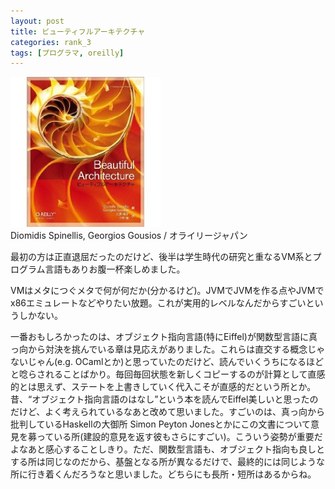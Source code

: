 ```yaml
---
layout: post
title: ビューティフルアーキテクチャ
categories: rank_3
tags: [プログラマ, oreilly]
---
```



<div class="book"><div class="book_image"><a href="http://www.amazon.co.jp/dp/4873114306"><img src="/images/beautiful_architecture.jpg"></img></a></div><div class="book_info">Diomidis Spinellis, Georgios Gousios / オライリージャパン</div><div class="clear"></div></div>

最初の方は正直退屈だったのだけど、後半は学生時代の研究と重なるVM系とプログラム言語もありお腹一杯楽しめました。 

VMはメタにつぐメタで何が何だか(分かるけど)。JVMでJVMを作る点やJVMでx86エミュレートなどやりたい放題。これが実用的レベルなんだからすごいというしかない。 

一番おもしろかったのは、オブジェクト指向言語(特にEiffel)が関数型言語に真っ向から対決を挑んでいる章は見応えがありました。これらは直交する概念じゃないじゃん(e.g. OCamlとか)と思っていたのだけど、読んでいくうちになるほどと唸らされることばかり。毎回毎回状態を新しくコピーするのが計算として直感的とは思えず、ステートを上書きしていく代入こそが直感的だという所とか。昔、“オブジェクト指向言語のはなし”という本を読んでEiffel美しいと思ったのだけど、よく考えられているなあと改めて思いました。すごいのは、真っ向から批判しているHaskellの大御所 Simon Peyton Jonesとかにこの文書について意見を募っている所(建設的意見を返す彼もさらにすごい)。こういう姿勢が重要だよなあと感心することしきり。ただ、関数型言語も、オブジェクト指向も良しとする所は同じなのだから、基盤となる所が異なるだけで、最終的には同じような所に行き着くんだろうなと思いました。どちらにも長所・短所はあるからね。

